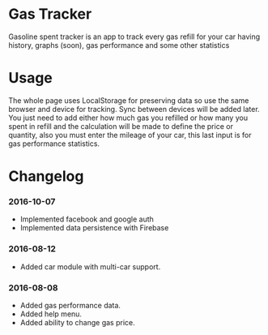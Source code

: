 # Gas Tracker
Gasoline spent tracker is an app to track every gas refill for your car having history, graphs (soon), gas performance and some other statistics

# Usage
The whole page uses LocalStorage for preserving data so use the same browser and device for tracking. Sync between devices will be added later.
You just need to add either how much gas you refilled or how many you spent in refill and the calculation will be made to define the price or quantity, also you must enter the mileage of your car, this last input is for gas performance statistics.

# Changelog
### 2016-10-07
* Implemented facebook and google auth
* Implemented data persistence with Firebase

### 2016-08-12
* Added car module with multi-car support.

### 2016-08-08
* Added gas performance data.
* Added help menu.
* Added ability to change gas price.
